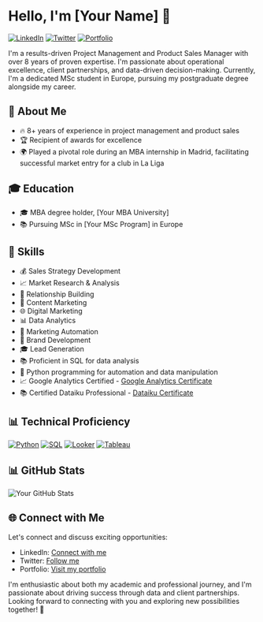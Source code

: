 # Hello, I'm [Your Name] 👋

[![LinkedIn](https://img.shields.io/badge/LinkedIn-Connect-blue)](https://www.linkedin.com/in/yourprofile)
[![Twitter](https://img.shields.io/twitter/follow/yourtwitterhandle?label=Follow)](https://twitter.com/yourtwitterhandle)
[![Portfolio](https://img.shields.io/badge/Portfolio-Visit-brightgreen)](https://www.yourportfolio.com)

I'm a results-driven Project Management and Product Sales Manager with over 8 years of proven expertise. I'm passionate about operational excellence, client partnerships, and data-driven decision-making. Currently, I'm a dedicated MSc student in Europe, pursuing my postgraduate degree alongside my career.

## 🚀 About Me

- 🔥 8+ years of experience in project management and product sales
- 🏆 Recipient of awards for excellence
- 🌍 Played a pivotal role during an MBA internship in Madrid, facilitating successful market entry for a club in La Liga

## 🎓 Education

- 🎓 MBA degree holder, [Your MBA University]
- 📚 Pursuing MSc in [Your MSc Program] in Europe

## 💼 Skills

- 💰 Sales Strategy Development
- 📈 Market Research & Analysis
- 🤝 Relationship Building
- 📢 Content Marketing
- 🌐 Digital Marketing
- 📊 Data Analytics
- 🤖 Marketing Automation
- 🎯 Brand Development
- 🎓 Lead Generation
- 📚 Proficient in SQL for data analysis
- 🐍 Python programming for automation and data manipulation
- 📈 Google Analytics Certified - [Google Analytics Certificate](https://skillshop.credential.net/0fad1f9c-986a-4fed-90bb-cc47fd0810a5)
- 📚 Certified Dataiku Professional - [Dataiku Certificate](https://verify.skilljar.com/c/9cdddtevd5bo)

## 📊 Technical Proficiency

[![Python](https://img.shields.io/badge/Python-Expert-blue?logo=python)](https://www.python.org/)
[![SQL](https://img.shields.io/badge/SQL-Proficient-blue?logo=postgresql)](https://www.postgresql.org/)
[![Looker](https://img.shields.io/badge/Looker-Advanced-blue?logo=looker)](https://www.looker.com/)
[![Tableau](https://img.shields.io/badge/Tableau-Advanced-blue?logo=tableau)](https://www.tableau.com/)

## 📊 GitHub Stats

![Your GitHub Stats](https://github-readme-stats.vercel.app/api?username=yourusername&show_icons=true)

## 🌐 Connect with Me

Let's connect and discuss exciting opportunities:

- LinkedIn: [Connect with me](https://www.linkedin.com/in/yourprofile)
- Twitter: [Follow me](https://twitter.com/yourtwitterhandle)
- Portfolio: [Visit my portfolio](https://www.yourportfolio.com)

I'm enthusiastic about both my academic and professional journey, and I'm passionate about driving success through data and client partnerships. Looking forward to connecting with you and exploring new possibilities together! 💼

